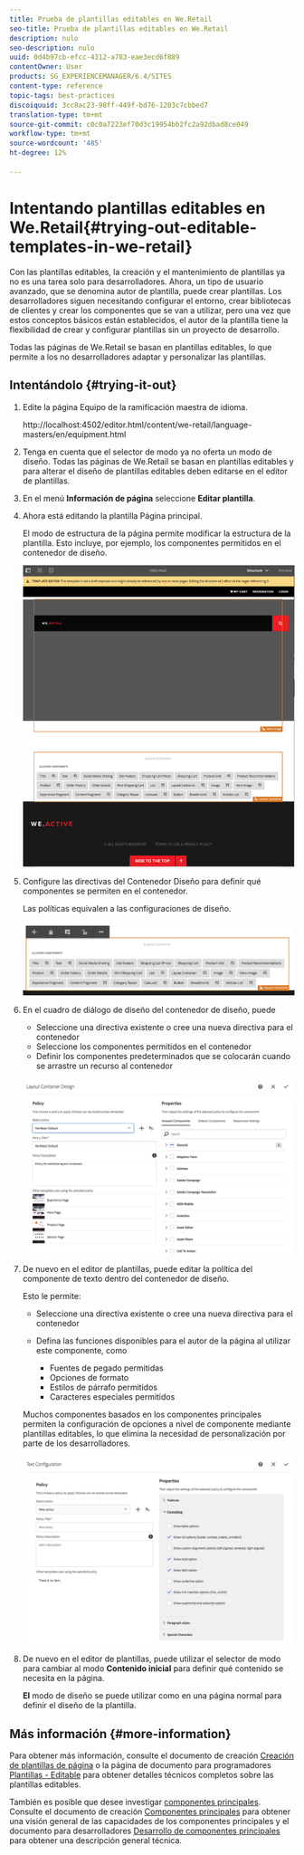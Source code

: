 ```yaml
---
title: Prueba de plantillas editables en We.Retail
seo-title: Prueba de plantillas editables en We.Retail
description: nulo
seo-description: nulo
uuid: 0d4b97cb-efcc-4312-a783-eae3ecd6f889
contentOwner: User
products: SG_EXPERIENCEMANAGER/6.4/SITES
content-type: reference
topic-tags: best-practices
discoiquuid: 3cc8ac23-98ff-449f-bd76-1203c7cbbed7
translation-type: tm+mt
source-git-commit: c0c0a7223ef70d3c19954bb2fc2a92dbad8ce049
workflow-type: tm+mt
source-wordcount: '485'
ht-degree: 12%

---
```



# Intentando plantillas editables en We.Retail{#trying-out-editable-templates-in-we-retail}

Con las plantillas editables, la creación y el mantenimiento de plantillas ya no es una tarea solo para desarrolladores. Ahora, un tipo de usuario avanzado, que se denomina autor de plantilla, puede crear plantillas. Los desarrolladores siguen necesitando configurar el entorno, crear bibliotecas de clientes y crear los componentes que se van a utilizar, pero una vez que estos conceptos básicos están establecidos, el autor de la plantilla tiene la flexibilidad de crear y configurar plantillas sin un proyecto de desarrollo.

Todas las páginas de We.Retail se basan en plantillas editables, lo que permite a los no desarrolladores adaptar y personalizar las plantillas.

## Intentándolo {#trying-it-out}

1. Edite la página Equipo de la ramificación maestra de idioma.

   http://localhost:4502/editor.html/content/we-retail/language-masters/en/equipment.html

1. Tenga en cuenta que el selector de modo ya no oferta un modo de diseño. Todas las páginas de We.Retail se basan en plantillas editables y para alterar el diseño de plantillas editables deben editarse en el editor de plantillas.
1. En el menú **Información de página** seleccione **Editar plantilla**.
1. Ahora está editando la plantilla Página principal.

   El modo de estructura de la página permite modificar la estructura de la plantilla. Esto incluye, por ejemplo, los componentes permitidos en el contenedor de diseño.

   ![chlimage_1-138](assets/chlimage_1-138.png)

1. Configure las directivas del Contenedor Diseño para definir qué componentes se permiten en el contenedor.

   Las políticas equivalen a las configuraciones de diseño.

   ![chlimage_1-139](assets/chlimage_1-139.png)

1. En el cuadro de diálogo de diseño del contenedor de diseño, puede

   * Seleccione una directiva existente o cree una nueva directiva para el contenedor
   * Seleccione los componentes permitidos en el contenedor
   * Definir los componentes predeterminados que se colocarán cuando se arrastre un recurso al contenedor

   ![chlimage_1-140](assets/chlimage_1-140.png)

1. De nuevo en el editor de plantillas, puede editar la política del componente de texto dentro del contenedor de diseño.

   Esto le permite:

   * Seleccione una directiva existente o cree una nueva directiva para el contenedor
   * Defina las funciones disponibles para el autor de la página al utilizar este componente, como

      * Fuentes de pegado permitidas
      * Opciones de formato
      * Estilos de párrafo permitidos
      * Caracteres especiales permitidos

   Muchos componentes basados en los componentes principales permiten la configuración de opciones a nivel de componente mediante plantillas editables, lo que elimina la necesidad de personalización por parte de los desarrolladores.

   ![chlimage_1-141](assets/chlimage_1-141.png)

1. De nuevo en el editor de plantillas, puede utilizar el selector de modo para cambiar al modo **Contenido inicial** para definir qué contenido se necesita en la página.

   **El** modo de diseño se puede utilizar como en una página normal para definir el diseño de la plantilla.

## Más información {#more-information}

Para obtener más información, consulte el documento de creación [Creación de plantillas de página](/help/sites-authoring/templates.md) o la página de documento para programadores [Plantillas - Editable](/help/sites-developing/page-templates-editable.md) para obtener detalles técnicos completos sobre las plantillas editables.

También es posible que desee investigar [componentes principales](/help/sites-developing/we-retail-core-components.md). Consulte el documento de creación [Componentes principales](https://docs.adobe.com/content/help/es-ES/experience-manager-core-components/using/introduction.html) para obtener una visión general de las capacidades de los componentes principales y el documento para desarrolladores [Desarrollo de componentes principales](https://helpx.adobe.com/experience-manager/core-components/using/developing.html) para obtener una descripción general técnica.


